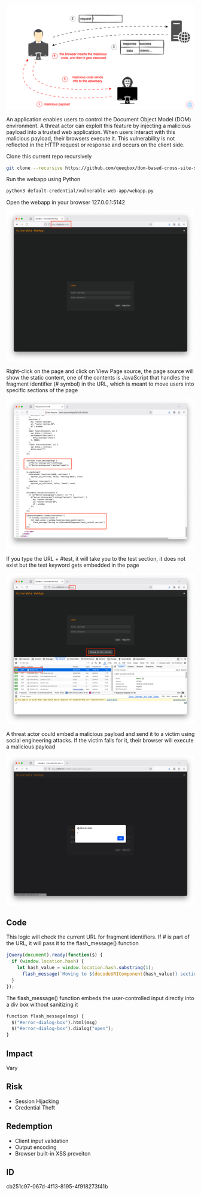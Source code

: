 <p align="center"> <img src="https://raw.githubusercontent.com/qeeqbox/dom-based-cross-site-scripting/main/content/dom-based-cross-site-scripting.svg"></p>

An application enables users to control the Document Object Model (DOM) environment. A threat actor can exploit this feature by injecting a malicious payload into a trusted web application. When users interact with this malicious payload, their browsers execute it. This vulnerability is not reflected in the HTTP request or response and occurs on the client side.

Clone this current repo recursively
```sh
git clone --recursive https://github.com/qeeqbox/dom-based-cross-site-scripting
```
Run the webapp using Python
```sh
python3 default-credential/vulnerable-web-app/webapp.py
```
Open the webapp in your browser 127.0.0.1:5142
<p align="center"> <img src="https://raw.githubusercontent.com/qeeqbox/dom-based-cross-site-scripting/main/content/1.png"></p>
Right-click on the page and click on View Page source, the page source will show the static content, one of the contents is JavaScript that handles the fragment identifier (# symbol) in the URL, which is meant to move users into specific sections of the page
<p align="center"> <img src="https://raw.githubusercontent.com/qeeqbox/dom-based-cross-site-scripting/main/content/2.png"></p>
If you type the URL + #test, it will take you to the test section, it does not exist but the test keyword gets embedded in the page
<p align="center"> <img src="https://raw.githubusercontent.com/qeeqbox/dom-based-cross-site-scripting/main/content/3.png"></p>
A threat actor could embed a malicious payload and send it to a victim using social engineering attacks. If the victim falls for it, their browser will execute a malicious payload
<p align="center"> <img src="https://raw.githubusercontent.com/qeeqbox/dom-based-cross-site-scripting/main/content/4.png"></p>

## Code
This logic will check the current URL for fragment identifiers. If # is part of the URL, it will pass it to the flash_message() function
```js
jQuery(document).ready(function($) {
  if (window.location.hash) {
    let hash_value = window.location.hash.substring(1);
      flash_message(`Moving to ${decodeURIComponent(hash_value)} section`)
  }
});
```
The flash_message() function embeds the user-controlled input directly into a div box without sanitizing it
```py
function flash_message(msg) {
  $("#error-dialog-box").html(msg)
  $("#error-dialog-box").dialog("open");
}
```
 
## Impact
Vary

## Risk
- Session Hijacking
- Credential Theft

## Redemption
- Client input validation
- Output encoding
- Browser built-in XSS preveiton

## ID
cb251c97-067d-4f13-8195-4f918273f41b
